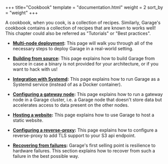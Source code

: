 +++
title="Cookbook"
template = "documentation.html"
weight = 2
sort_by = "weight"
+++

A cookbook, when you cook, is a collection of recipes.
Similarly, Garage's cookbook contains a collection of recipes that are known to works well!
This chapter could also be referred as "Tutorials" or "Best practices".

- **[Multi-node deployment](real_world.md):** This page will walk you through all of the necessary
  steps to deploy Garage in a real-world setting.

- **[Building from source](from_source.md):** This page explains how to build Garage from
  source in case a binary is not provided for your architecture, or if you want to
  hack with us!

- **[Integration with Systemd](systemd.md):** This page explains how to run Garage
  as a Systemd service (instead of as a Docker container).

- **[Configuring a gateway node](gateways.md):** This page explains how to run a gateway node in a Garage cluster, i.e. a Garage node that doesn't store data but accelerates access to data present on the other nodes.

- **[Hosting a website](exposing_websites.md):** This page explains how to use Garage
  to host a static website.

- **[Configuring a reverse-proxy](reverse_proxy.md):** This page explains how to configure a reverse-proxy to add TLS support to your S3 api endpoint.

- **[Recovering from failures](recovering.md):** Garage's first selling point is resilience
  to hardware failures. This section explains how to recover from such a failure in the
  best possible way.
